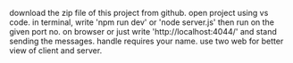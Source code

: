 download the zip file of this project from github.
open project using vs code.
in terminal, write 'npm run dev' or 'node server.js' 
then run on the given port no. on browser or just write 'http://localhost:4044/'
and stand sending the messages.   handle requires your name.
use two web for better view of client and server.
